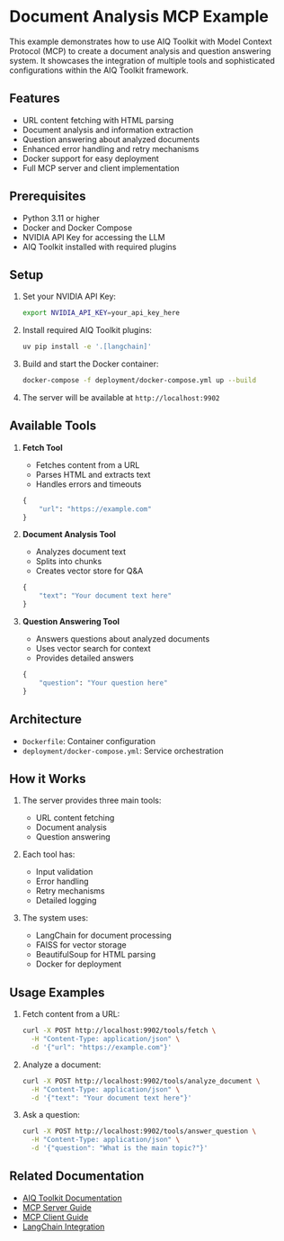 <!--
SPDX-FileCopyrightText: Copyright (c) 2024-2025, NVIDIA CORPORATION & AFFILIATES. All rights reserved.
SPDX-License-Identifier: Apache-2.0

Licensed under the Apache License, Version 2.0 (the "License");
you may not use this file except in compliance with the License.
You may obtain a copy of the License at

http://www.apache.org/licenses/LICENSE-2.0

Unless required by applicable law or agreed to in writing, software
distributed under the License is distributed on an "AS IS" BASIS,
WITHOUT WARRANTIES OR CONDITIONS OF ANY KIND, either express or implied.
See the License for the specific language governing permissions and
limitations under the License.
-->

# Document Analysis MCP Example

This example demonstrates how to use AIQ Toolkit with Model Context Protocol (MCP) to create a document analysis and question answering system. It showcases the integration of multiple tools and sophisticated configurations within the AIQ Toolkit framework.

## Features

- URL content fetching with HTML parsing
- Document analysis and information extraction
- Question answering about analyzed documents
- Enhanced error handling and retry mechanisms
- Docker support for easy deployment
- Full MCP server and client implementation

## Prerequisites

- Python 3.11 or higher
- Docker and Docker Compose
- NVIDIA API Key for accessing the LLM
- AIQ Toolkit installed with required plugins

## Setup

1. Set your NVIDIA API Key:
   ```bash
   export NVIDIA_API_KEY=your_api_key_here
   ```

2. Install required AIQ Toolkit plugins:
   ```bash
   uv pip install -e '.[langchain]'
   ```

3. Build and start the Docker container:
   ```bash
   docker-compose -f deployment/docker-compose.yml up --build
   ```

4. The server will be available at `http://localhost:9902`

## Available Tools

1. **Fetch Tool**
   - Fetches content from a URL
   - Parses HTML and extracts text
   - Handles errors and timeouts
   ```python
   {
       "url": "https://example.com"
   }
   ```

2. **Document Analysis Tool**
   - Analyzes document text
   - Splits into chunks
   - Creates vector store for Q&A
   ```python
   {
       "text": "Your document text here"
   }
   ```

3. **Question Answering Tool**
   - Answers questions about analyzed documents
   - Uses vector search for context
   - Provides detailed answers
   ```python
   {
       "question": "Your question here"
   }
   ```

## Architecture

- `Dockerfile`: Container configuration
- `deployment/docker-compose.yml`: Service orchestration

## How it Works

1. The server provides three main tools:
   - URL content fetching
   - Document analysis
   - Question answering

2. Each tool has:
   - Input validation
   - Error handling
   - Retry mechanisms
   - Detailed logging

3. The system uses:
   - LangChain for document processing
   - FAISS for vector storage
   - BeautifulSoup for HTML parsing
   - Docker for deployment

## Usage Examples

1. Fetch content from a URL:
   ```bash
   curl -X POST http://localhost:9902/tools/fetch \
     -H "Content-Type: application/json" \
     -d '{"url": "https://example.com"}'
   ```

2. Analyze a document:
   ```bash
   curl -X POST http://localhost:9902/tools/analyze_document \
     -H "Content-Type: application/json" \
     -d '{"text": "Your document text here"}'
   ```

3. Ask a question:
   ```bash
   curl -X POST http://localhost:9902/tools/answer_question \
     -H "Content-Type: application/json" \
     -d '{"question": "What is the main topic?"}'
   ```

## Related Documentation

- [AIQ Toolkit Documentation](https://docs.nvidia.com/aiqtoolkit)
- [MCP Server Guide](./docs/source/workflows/mcp/mcp-server.md)
- [MCP Client Guide](./docs/source/workflows/mcp/mcp-client.md)
- [LangChain Integration](./docs/source/plugins/langchain.md)